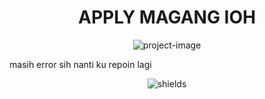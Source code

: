 <h1 align="center" id="title">APPLY MAGANG IOH</h1>

<p align="center"><img src="https://socialify.git.ci/prasbara/magang-app/image?language=1&amp;owner=1&amp;name=1&amp;stargazers=1&amp;theme=Light" alt="project-image"></p>

<p id="description">masih error sih nanti ku repoin lagi</p>

<p align="center"><img src="https://img.shields.io/badge/love_you-from_apart-blue" alt="shields"></p>

